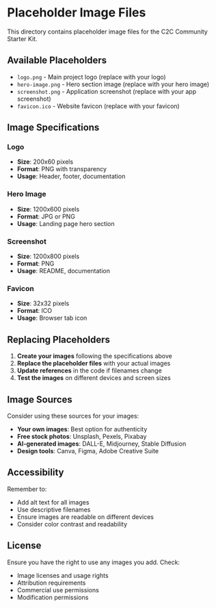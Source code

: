 # Placeholder Image Files

This directory contains placeholder image files for the C2C Community Starter Kit.

## Available Placeholders

- `logo.png` - Main project logo (replace with your logo)
- `hero-image.png` - Hero section image (replace with your hero image)
- `screenshot.png` - Application screenshot (replace with your app screenshot)
- `favicon.ico` - Website favicon (replace with your favicon)

## Image Specifications

### Logo
- **Size**: 200x60 pixels
- **Format**: PNG with transparency
- **Usage**: Header, footer, documentation

### Hero Image
- **Size**: 1200x600 pixels
- **Format**: JPG or PNG
- **Usage**: Landing page hero section

### Screenshot
- **Size**: 1200x800 pixels
- **Format**: PNG
- **Usage**: README, documentation

### Favicon
- **Size**: 32x32 pixels
- **Format**: ICO
- **Usage**: Browser tab icon

## Replacing Placeholders

1. **Create your images** following the specifications above
2. **Replace the placeholder files** with your actual images
3. **Update references** in the code if filenames change
4. **Test the images** on different devices and screen sizes

## Image Sources

Consider using these sources for your images:

- **Your own images**: Best option for authenticity
- **Free stock photos**: Unsplash, Pexels, Pixabay
- **AI-generated images**: DALL-E, Midjourney, Stable Diffusion
- **Design tools**: Canva, Figma, Adobe Creative Suite

## Accessibility

Remember to:

- Add alt text for all images
- Use descriptive filenames
- Ensure images are readable on different devices
- Consider color contrast and readability

## License

Ensure you have the right to use any images you add. Check:

- Image licenses and usage rights
- Attribution requirements
- Commercial use permissions
- Modification permissions
